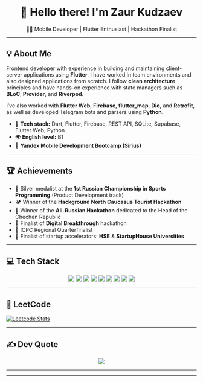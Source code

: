 <h1 align="center">👋 Hello there! I'm Zaur Kudzaev</h1>

<p align="center">
  👨‍💻 Mobile Developer | Flutter Enthusiast | Hackathon Finalist  
</p>

---

## 💡 About Me

Frontend developer with experience in building and maintaining client-server applications using **Flutter**. I have worked in team environments and also designed applications from scratch. I follow **clean architecture** principles and have hands-on experience with state managers such as **BLoC**, **Provider**, and **Riverpod**.

I’ve also worked with **Flutter Web**, **Firebase**, **flutter_map**, **Dio**, and **Retrofit**, as well as developed Telegram bots and parsers using **Python**.

- 🔧 **Tech stack:** Dart, Flutter, Firebase, REST API, SQLite, Supabase, Flutter Web, Python  
- 🌍 **English level:** B1  
- 📱 **Yandex Mobile Development Bootcamp (Sirius)**

---

## 🏆 Achievements

- 🥈 Silver medalist at the **1st Russian Championship in Sports Programming** (Product Development track)
- 🏕 Winner of the **Hackground North Caucasus Tourist Hackathon**
- 🥉 Winner of the **All-Russian Hackathon** dedicated to the Head of the Chechen Republic
- 🏁 Finalist of **Digital Breakthrough** hackathon
- 🧠 ICPC Regional Quarterfinalist
- 🚀 Finalist of startup accelerators: **HSE** & **StartupHouse Universities**

---

## 💻 Tech Stack

<p align="center">
  <img src="https://img.shields.io/badge/Flutter-%2302569B.svg?style=for-the-badge&logo=Flutter&logoColor=white" />
  <img src="https://img.shields.io/badge/Dart-%230175C2.svg?style=for-the-badge&logo=dart&logoColor=white" />
  <img src="https://img.shields.io/badge/Python-3670A0?style=for-the-badge&logo=python&logoColor=ffdd54" />
  <img src="https://img.shields.io/badge/Firebase-%23039BE5.svg?style=for-the-badge&logo=firebase" />
  <img src="https://img.shields.io/badge/FastAPI-005571?style=for-the-badge&logo=fastapi" />
  <img src="https://img.shields.io/badge/Docker-%230db7ed.svg?style=for-the-badge&logo=docker&logoColor=white" />
  <img src="https://img.shields.io/badge/Jira-%230A0FFF.svg?style=for-the-badge&logo=jira&logoColor=white" />
  <img src="https://img.shields.io/badge/Postman-FF6C37?style=for-the-badge&logo=postman&logoColor=white" />
  <img src="https://img.shields.io/badge/Trello-%23026AA7.svg?style=for-the-badge&logo=Trello&logoColor=white" />
</p>

---

## 🧠 LeetCode

[![Leetcode Stats](https://leetcard.jacoblin.cool/Yakudzae?theme=light,unicorn&ext=activity)](https://leetcode.com/Yakudzae)


---

## ✍️ Dev Quote

<p align="center">
  <img src="https://quotes-github-readme.vercel.app/api?type=horizontal&theme=radical" />
</p>

---


---
